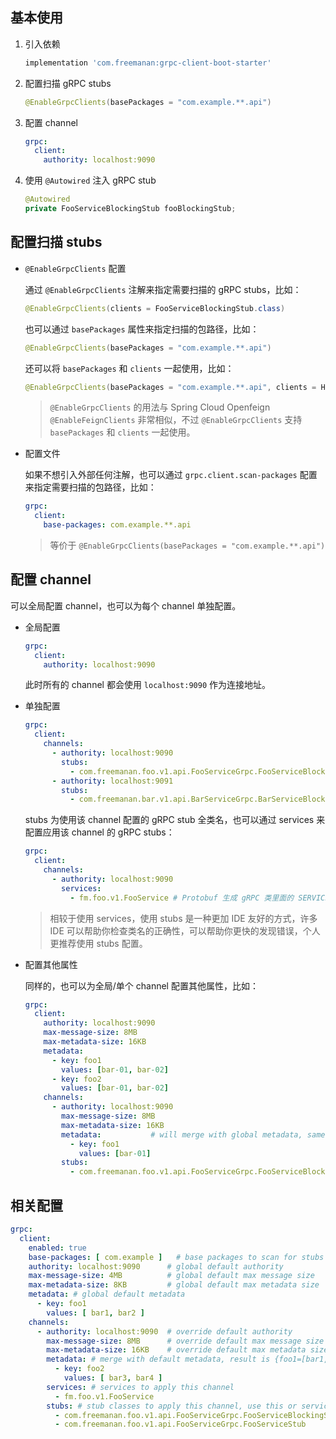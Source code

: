 ## 基本使用

1. 引入依赖

    ```groovy
    implementation 'com.freemanan:grpc-client-boot-starter'
    ```

2. 配置扫描 gRPC stubs

    ```java
    @EnableGrpcClients(basePackages = "com.example.**.api")
    ```

3. 配置 channel

    ```yaml
    grpc:
      client:
        authority: localhost:9090
    ```

4. 使用 `@Autowired` 注入 gRPC stub

    ```java
    @Autowired
    private FooServiceBlockingStub fooBlockingStub;
    ```

## 配置扫描 stubs

- `@EnableGrpcClients` 配置

  通过 `@EnableGrpcClients` 注解来指定需要扫描的 gRPC stubs，比如：

    ```java
    @EnableGrpcClients(clients = FooServiceBlockingStub.class)
    ```    

  也可以通过 `basePackages` 属性来指定扫描的包路径，比如：

    ```java
    @EnableGrpcClients(basePackages = "com.example.**.api")
    ```

  还可以将 `basePackages` 和 `clients` 一起使用，比如：

    ```java
    @EnableGrpcClients(basePackages = "com.example.**.api", clients = HealthBlockingStub.class)
    ```

  > `@EnableGrpcClients` 的用法与 Spring Cloud Openfeign `@EnableFeignClients` 非常相似，不过 `@EnableGrpcClients`
  支持 `basePackages` 和 `clients` 一起使用。

- 配置文件

  如果不想引入外部任何注解，也可以通过 `grpc.client.scan-packages` 配置来指定需要扫描的包路径，比如：

  ```yaml
  grpc:
    client:
      base-packages: com.example.**.api
  ```

  > 等价于 `@EnableGrpcClients(basePackages = "com.example.**.api")`

## 配置 channel

可以全局配置 channel，也可以为每个 channel 单独配置。

- 全局配置

  ```yaml
  grpc:
    client:
      authority: localhost:9090
  ```   

  此时所有的 channel 都会使用 `localhost:9090` 作为连接地址。

- 单独配置

  ```yaml
  grpc:
    client:
      channels:
        - authority: localhost:9090
          stubs:
            - com.freemanan.foo.v1.api.FooServiceGrpc.FooServiceBlockingStub
        - authority: localhost:9091
          stubs:
            - com.freemanan.bar.v1.api.BarServiceGrpc.BarServiceBlockingStub
  ```

  stubs 为使用该 channel 配置的 gRPC stub 全类名，也可以通过 services 来配置应用该 channel 的 gRPC stubs：

  ```yaml
  grpc:
    client:
      channels:
        - authority: localhost:9090
          services:
            - fm.foo.v1.FooService # Protobuf 生成 gRPC 类里面的 SERVICE_NAME 常量值，格式为：<package>.<service>
  ```

  > 相较于使用 services，使用 stubs 是一种更加 IDE 友好的方式，许多 IDE 可以帮助你检查类名的正确性，可以帮助你更快的发现错误，个人更推荐使用
  stubs 配置。

- 配置其他属性

  同样的，也可以为全局/单个 channel 配置其他属性，比如：

  ```yaml
  grpc:
    client:
      authority: localhost:9090
      max-message-size: 8MB
      max-metadata-size: 16KB
      metadata:
        - key: foo1
          values: [bar-01, bar-02]
        - key: foo2
          values: [bar-01, bar-02]
      channels:
        - authority: localhost:9090
          max-message-size: 8MB
          max-metadata-size: 16KB
          metadata:           # will merge with global metadata, same key will be overwritten, different key will be added, the result is: {foo1: [bar-01], foo2: [bar-01, bar-02]}
            - key: foo1
              values: [bar-01]
          stubs:
            - com.freemanan.foo.v1.api.FooServiceGrpc.FooServiceBlockingStub
  ```  

## 相关配置

```yaml
grpc:
  client:
    enabled: true
    base-packages: [ com.example ]   # base packages to scan for stubs
    authority: localhost:9090      # global default authority
    max-message-size: 4MB          # global default max message size
    max-metadata-size: 8KB         # global default max metadata size
    metadata: # global default metadata
      - key: foo1
        values: [ bar1, bar2 ]
    channels:
      - authority: localhost:9090  # override default authority
        max-message-size: 8MB      # override default max message size
        max-metadata-size: 16KB    # override default max metadata size
        metadata: # merge with default metadata, result is {foo1=[bar1, bar2], foo2=[bar3, bar4]}
          - key: foo2
            values: [ bar3, bar4 ]
        services: # services to apply this channel
          - fm.foo.v1.FooService
        stubs: # stub classes to apply this channel, use this or services, use this first if both set
          - com.freemanan.foo.v1.api.FooServiceGrpc.FooServiceBlockingStub
          - com.freemanan.foo.v1.api.FooServiceGrpc.FooServiceStub
```
